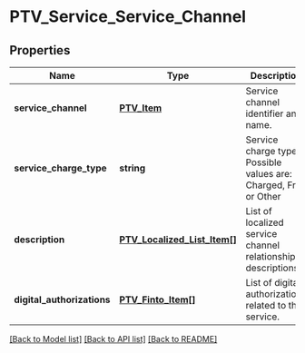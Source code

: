 # PTV_Service_Service_Channel

## Properties
Name | Type | Description | Notes
------------ | ------------- | ------------- | -------------
**service_channel** | [**PTV_Item**](PTV_Item.md) | Service channel identifier and name. | [optional] 
**service_charge_type** | **string** | Service charge type. Possible values are: Charged, Free or Other | [optional] 
**description** | [**PTV_Localized_List_Item[]**](PTV_Localized_List_Item.md) | List of localized service channel relationship descriptions. | [optional] 
**digital_authorizations** | [**PTV_Finto_Item[]**](PTV_Finto_Item.md) | List of digital authorizations related to the service. | [optional] 

[[Back to Model list]](../README.md#documentation-for-models) [[Back to API list]](../README.md#documentation-for-api-endpoints) [[Back to README]](../README.md)


